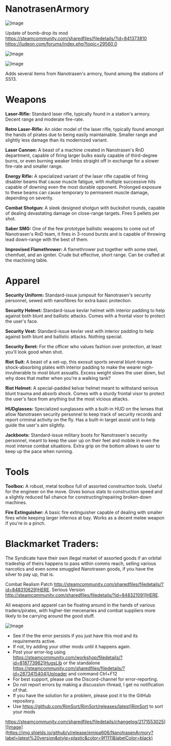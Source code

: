# NanotrasenArmory

![Image](https://i.imgur.com/buuPQel.png)

Update of bomb-drop its mod
https://steamcommunity.com/sharedfiles/filedetails/?id=841373810
https://ludeon.com/forums/index.php?topic=29560.0

![Image](https://i.imgur.com/pufA0kM.png)

	
![Image](https://i.imgur.com/Z4GOv8H.png)


Adds several items from Nanotrasen&apos;s armory, found among the stations of SS13.

# Weapons


**Laser-Rifle:** Standard laser rifle, typically found in a station&apos;s armory. Decent range and moderate fire-rate. 

**Retro Laser-Rifle:** An older model of the laser rifle, typically found amongst the hands of pirates due to being easily maintainable. Smaller range and slightly less damage than its modernized variant.

**Laser Cannon:** A beast of a machine created in Nanotrasen&apos;s RnD department, capable of firing larger bulks easily capable of third-degree burns, or even burning weaker limbs straight off in exchange for a slower fire-rate and smaller range.

**Energy Rifle:** A specialized variant of the laser rifle capable of firing disabler beams that cause muscle fatigue, with multiple successive hits capable of downing even the most durable opponent. Prolonged exposure to these beams can cause temporary to permanent muscle damage, depending on severity.

**Combat Shotgun:** A sleek designed shotgun with buckshot rounds, capable of dealing devastating damage on close-range targets. Fires 5 pellets per shot.

**Saber SMG:** One of the few prototype ballistic weapons to come out of Nanotrasen&apos;s RnD team, it fires in 3-round bursts and is capable of throwing lead down-range with the best of them.

**Improvised Flamethrower:** A flamethrower put together with some steel, chemfuel, and an igniter. Crude but effective, short range. Can be crafted at the machining table.

# Apparel


**Security Uniform:** Standard-issue jumpsuit for Nanotrasen&apos;s security personnel, sewed with nanofibres for extra basic protection.

**Security Helmet:** Standard-issue kevlar helmet with interior padding to help against both blunt and ballistic attacks. Comes with a frontal visor to protect the user&apos;s face.

**Security Vest:** Standard-issue kevlar vest with interior padding to help against both blunt and ballistic attacks. Nothing special.

**Security Beret:** For the officer who values fashion over protection, at least you&apos;ll look good when shot.

**Riot Suit:** A beast of a set-up, this exosuit sports several blunt-trauma shock-absorbing plates with interior padding to make the wearer nigh-invulnerable to most blunt assualts. Excess weight slows the user down, but why does that matter when you&apos;re a walking tank?

**Riot Helmet:** A special-padded kelvar helmet meant to withstand serious blunt trauma and absorb shock. Comes with a sturdy frontal visor to protect the user&apos;s face from anything but the most vicious attacks.

**HUDglasses:** Specialized sunglasses with a built-in HUD on the lenses that allow Nanotrasen security personnel to keep track of security records and report criminal activity on the fly. Has a built-in target assist unit to help guide the user&apos;s aim slightly.

**Jackboots:** Standard-issue military boots for Nanotrasen&apos;s security personnel, meant to keep the user up on their feet and mobile in even the most intense combat situations. Extra grip on the bottom allows to user to keep up the pace when running.


# Tools


**Toolbox:** A robust, metal toolbox full of assorted construction tools. Useful for the engineer on the move. Gives bonus stats to construction speed and a slightly reduced fail chance for constructing/repairing broken-down machines.

**Fire Extinguisher:** A basic fire extinguisher capable of dealing with smaller fires while keeping larger infernos at bay. Works as a decent melee weapon if you&apos;re in a pinch.


# Blackmarket Traders:


The Syndicate have their own illegal market of assorted goods if an orbital tradeship of theirs happens to pass within comms reach, selling various narcotics and even some smuggled Nanotrasen goods, if you have the silver to pay up, that is.

Combat Realism Patch http://steamcommunity.com/sharedfiles/filedetails/?id=848310629]HERE.
Serious Version http://steamcommunity.com/sharedfiles/filedetails/?id=848321091]HERE.

All weapons and apparel can be floating around in the hands of various traders/pirates, with higher-tier mecenaries and combat suppliers more likely to be carrying around the good stuff.


![Image](https://i.imgur.com/PwoNOj4.png)



-  See if the the error persists if you just have this mod and its requirements active.
-  If not, try adding your other mods until it happens again.
-  Post your error-log using https://steamcommunity.com/workshop/filedetails/?id=818773962]HugsLib or the standalone https://steamcommunity.com/sharedfiles/filedetails/?id=2873415404]Uploader and command Ctrl+F12
-  For best support, please use the Discord-channel for error-reporting.
-  Do not report errors by making a discussion-thread, I get no notification of that.
-  If you have the solution for a problem, please post it to the GitHub repository.
-  Use https://github.com/RimSort/RimSort/releases/latest]RimSort to sort your mods



https://steamcommunity.com/sharedfiles/filedetails/changelog/2171553025]![Image](https://img.shields.io/github/v/release/emipa606/NanotrasenArmory?label=latest%20version&style=plastic&color=9f1111&labelColor=black)

